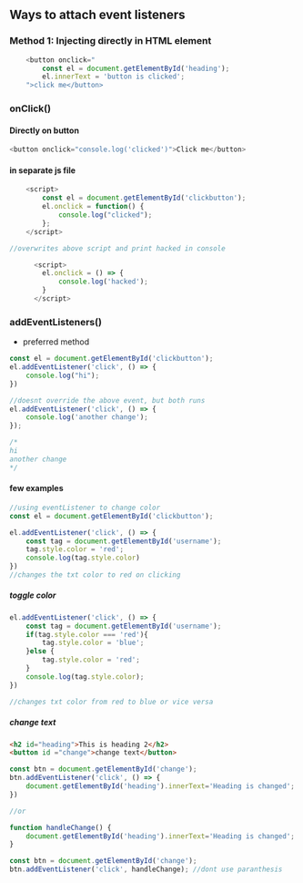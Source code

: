 ## Ways to attach event listeners
### Method 1: Injecting directly in HTML element

```js
    <button onclick="
        const el = document.getElementById('heading');
        el.innerText = 'button is clicked';
    ">click me</button>

```

### onClick()

#### Directly on button
```js
<button onclick="console.log('clicked')">Click me</button>
```

#### in separate js file
```js
    <script>
		const el = document.getElementById('clickbutton');
		el.onclick = function() {
		    console.log("clicked");
		};
	</script>

//overwrites above script and print hacked in console

      <script>
        el.onclick = () => {
            console.log('hacked');
        }
      </script>
```

### addEventListeners() 
- preferred method

```js
const el = document.getElementById('clickbutton');
el.addEventListener('click', () => {
    console.log("hi");
})

//doesnt override the above event, but both runs 
el.addEventListener('click', () => {
    console.log('another change');
}); 

/*
hi
another change
*/
```

#### few examples
```js
//using eventListener to change color
const el = document.getElementById('clickbutton');

el.addEventListener('click', () => {
	const tag = document.getElementById('username');
	tag.style.color = 'red';
	console.log(tag.style.color)
})
//changes the txt color to red on clicking
```

##### toggle color
```js
el.addEventListener('click', () => {
    const tag = document.getElementById('username');
    if(tag.style.color === 'red'){
        tag.style.color = 'blue';
    }else {
        tag.style.color = 'red';
    }
    console.log(tag.style.color);
})

//changes txt color from red to blue or vice versa
```

##### change text

```html
<h2 id="heading">This is heading 2</h2>
<button id ="change">change text</button>
```

```js
const btn = document.getElementById('change');
btn.addEventListener('click', () => {
    document.getElementById('heading').innerText='Heading is changed';
})

//or

function handleChange() {
    document.getElementById('heading').innerText='Heading is changed';
}

const btn = document.getElementById('change');
btn.addEventListener('click', handleChange); //dont use paranthesis

```